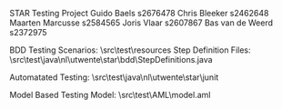 
STAR Testing Project
Guido Baels 		s2676478
Chris Bleeker 		s2462648
Maarten Marcusse	s2584565
Joris Vlaar		    s2607867
Bas van de Weerd 	s2372975


BDD Testing 
Scenarios:              \src\test\resources
Step Definition Files:  \src\test\java\nl\utwente\star\bdd\StepDefinitions.java

Automatated Testing:    \src\test\java\nl\utwente\star\junit

Model Based Testing
Model:                  \src\test\AML\model.aml